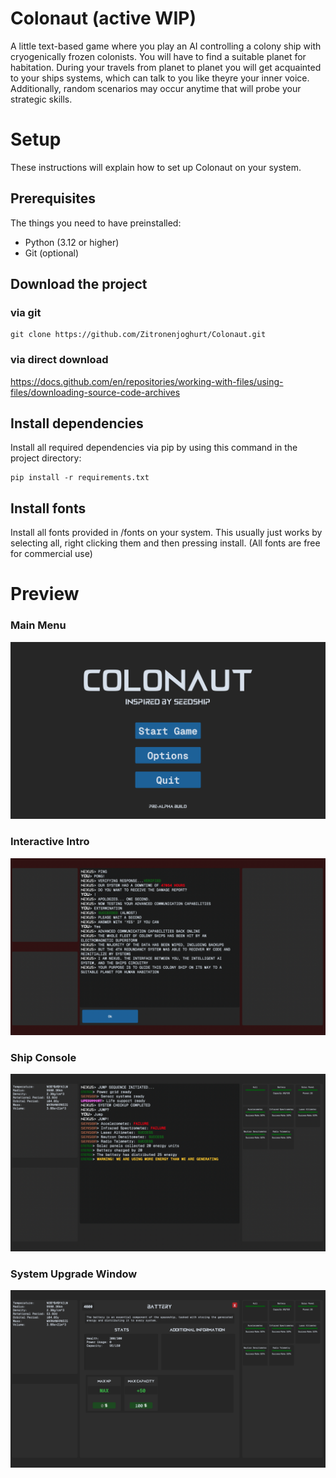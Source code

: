 # Colonaut (active WIP)
A little text-based game where you play an AI controlling a colony ship with cryogenically frozen colonists. You will have to find a suitable planet for habitation.
During your travels from planet to planet you will get acquainted to your ships systems, which can talk to you like theyre your inner voice.
Additionally, random scenarios may occur anytime that will probe your strategic skills.

# Setup
These instructions will explain how to set up Colonaut on your system.

## Prerequisites
The things you need to have preinstalled:
- Python (3.12 or higher)
- Git (optional)

## Download the project
### via git
```
git clone https://github.com/Zitronenjoghurt/Colonaut.git
```

### via direct download
https://docs.github.com/en/repositories/working-with-files/using-files/downloading-source-code-archives

## Install dependencies
Install all required dependencies via pip by using this command in the project directory:
```
pip install -r requirements.txt
```

## Install fonts
Install all fonts provided in /fonts on your system.
This usually just works by selecting all, right clicking them and then pressing install.
(All fonts are free for commercial use)

# Preview
### Main Menu
![Main Menu](/preview/main_menu.png)

### Interactive Intro
![Interactive Intro](/preview/intro.png)

### Ship Console
![Ship Console](/preview/ship_console.png)

### System Upgrade Window
![System Upgrade Window](/preview/system_upgrade_window.png)